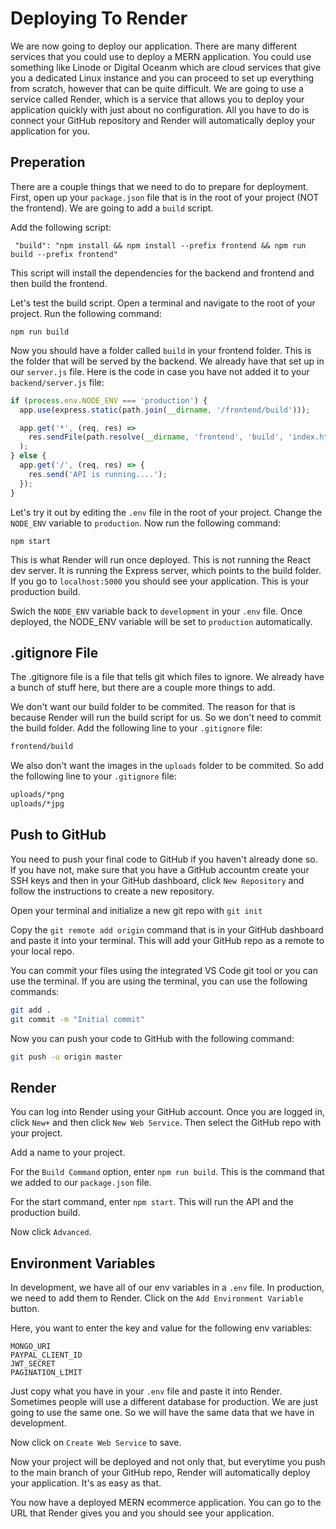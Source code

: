 # Deploying To Render

We are now going to deploy our application. There are many different services that you could use to deploy a MERN application. You could use something like Linode or Digital Oceanm which are cloud services that give you a dedicated Linux instance and you can proceed to set up everything from scratch, however that can be quite difficult. We are going to use a service called Render, which is a service that allows you to deploy your application quickly with just about no configuration. All you have to do is connect your GitHub repository and Render will automatically deploy your application for you.

## Preperation

There are a couple things that we need to do to prepare for deployment. First, open up your `package.json` file that is in the root of your project (NOT the frontend). We are going to add a `build` script.

Add the following script:

```
 "build": "npm install && npm install --prefix frontend && npm run build --prefix frontend"
```

This script will install the dependencies for the backend and frontend and then build the frontend.

Let's test the build script. Open a terminal and navigate to the root of your project. Run the following command:

```
npm run build
```

Now you should have a folder called `build` in your frontend folder. This is the folder that will be served by the backend. We already have that set up in our `server.js` file. Here is the code in case you have not added it to your `backend/server.js` file:

```js
if (process.env.NODE_ENV === 'production') {
  app.use(express.static(path.join(__dirname, '/frontend/build')));

  app.get('*', (req, res) =>
    res.sendFile(path.resolve(__dirname, 'frontend', 'build', 'index.html'))
  );
} else {
  app.get('/', (req, res) => {
    res.send('API is running....');
  });
}
```

Let's try it out by editing the `.env` file in the root of your project. Change the `NODE_ENV` variable to `production`. Now run the following command:

```
npm start
```

This is what Render will run once deployed. This is not running the React dev server. It is running the Express server, which points to the build folder. If you go to `localhost:5000` you should see your application. This is your production build.

Swich the `NODE_ENV` variable back to `development` in your `.env` file. Once deployed, the NODE_ENV variable will be set to `production` automatically.

## .gitignore File

The .gitignore file is a file that tells git which files to ignore. We already have a bunch of stuff here, but there are a couple more things to add.

We don't want our build folder to be commited. The reason for that is because Render will run the build script for us. So we don't need to commit the build folder. Add the following line to your `.gitignore` file:

```bash
frontend/build
```

We also don't want the images in the `uploads` folder to be commited. So add the following line to your `.gitignore` file:

```bash
uploads/*png
uploads/*jpg
```

## Push to GitHub

You need to push your final code to GitHub if you haven't already done so. If you have not, make sure that you have a GitHub accountm create your SSH keys and then in your GitHub dashboard, click `New Repository` and follow the instructions to create a new repository.

Open your terminal and initialize a new git repo with `git init`

Copy the `git remote add origin` command that is in your GitHub dashboard and paste it into your terminal. This will add your GitHub repo as a remote to your local repo.

You can commit your files using the integrated VS Code git tool or you can use the terminal. If you are using the terminal, you can use the following commands:

```bash
git add .
git commit -m "Initial commit"
```

Now you can push your code to GitHub with the following command:

```bash
git push -u origin master
```

## Render

You can log into Render using your GitHub account. Once you are logged in, click `New+` and then click `New Web Service`. Then select the GitHub repo with your project.

Add a name to your project.

For the `Build Command` option, enter `npm run build`. This is the command that we added to our `package.json` file.

For the start command, enter `npm start`. This will run the API and the production build.

Now click `Advanced`.

## Environment Variables

In development, we have all of our env variables in a `.env` file. In production, we need to add them to Render. Click on the `Add Environment Variable` button.

Here, you want to enter the key and value for the following env variables:

```
MONGO_URI
PAYPAL_CLIENT_ID
JWT_SECRET
PAGINATION_LIMIT
```

Just copy what you have in your `.env` file and paste it into Render.
Sometimes people will use a different database for production. We are just going to use the same one. So we will have the same data that we have in development.

Now click on `Create Web Service` to save.

Now your project will be deployed and not only that, but everytime you push to the main branch of your GitHub repo, Render will automatically deploy your application. It's as easy as that.

You now have a deployed MERN ecommerce application. You can go to the URL that Render gives you and you should see your application.
